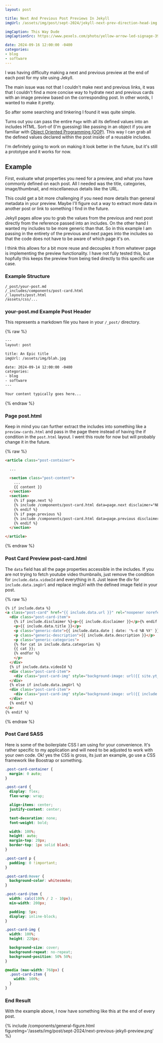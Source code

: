 ```yaml
---
layout: post

title: Next And Previous Post Previews In Jekyll
imgUrl: /assets/img/post/sept-2024/jekyll-next-prev-direction-head-img.jpg

imgCaption: This Way Dude
imgCaptionSrc: https://www.pexels.com/photo/yellow-arrow-led-signage-394377/

date: 2024-09-16 12:00:00 -0400
categories:
- blog
- software
---
```


I was having difficulty making a next and previous preview at the end of each post for my site using Jekyll.

The main issue was not that I couldn't make next and previous links, it was that I couldn't find a more concise way to hydrate next and previous cards with an image preview based on the corresponding post. In other words, I wanted to make it pretty.

So after some searching and tinkering I found it was quite simple.

Turns out you can pass the entire `Page` with all its defined values into an includes HTML. Sort-of (I'm guessing) like passing in an object if you are familiar with [Object Oriented Programming (OOP)](https://en.wikipedia.org/wiki/Object-oriented_programming). This way I can grab all the defined values declared within the post inside of a reusable includes.

I'm definitely going to work on making it look better in the future, but it's still a prototype and it works for now.

## Example

First, evaluate what properties you need for a preview, and what you have commonly defined on each post. All I needed was the title, categories, image/thumbnail, and miscellaneous details like the URL.

This could get a bit more challenging if you need more details than general metadata in your preview. Maybe I'll figure out a way to extract more data in another post or link to something I find in the future.

Jekyll pages allow you to grab the values from the previous and next post directly from the reference passed into an includes. On the other hand I wanted my includes to be more generic than that. So in this example I am passing in the entirety of the previous and next pages into the includes so that the code does not have to be aware of which page it's on.

I think this allows for a bit more reuse and decouples it from whatever page is implementing the preview functionality. I have not fully tested this, but hopfully this keeps the preview from being tied directly to this specific use case.

### Example Structure

```
/_post/your-post.md
/_includes/components/post-card.html
/_layouts/post.html
/assets/css/...
```

### your-post.md Example Post Header

This represents a markdown file you have in your `/_post/` directory.

{% raw %}
```html
---
layout: post

title: An Epic title
imgUrl: /assets/img/blah.jpg

date: 2024-09-14 12:00:00 -0400
categories:
- blog
- software
---

Your content typically goes here...

```
{% endraw %}

### Page post.html

Keep in mind you can further extract the includes into something like a `preview-cards.html` and pass in the page there instead of having the if condition in the `post.html` layout. I went this route for now but will probably change it in the future.

{% raw %}
```html
<article class="post-container">

  ...

  <section class="post-content">
    ...
    {{ content }}
  </section>
  <section>
    {% if page.next %}
    {% include /components/post-card.html data=page.next disclaimer="NEXT" %}
    {% endif %}
    {% if page.previous %}
    {% include /components/post-card.html data=page.previous disclaimer="PREVIOUS" %}
    {% endif %}
  </section>

</article>
```
{% endraw %}

### Post Card Preview post-card.html

The `data` field has all the page properties accessible in the includes. If you are not trying to fetch youtube video thumbnails, just remove the condition for `include.data.vidoeId` and everything in it. Just leave the div for `include.data.imgUrl` and replace imgUrl with the defined image field in your post.

{% raw %}
```html
{% if include.data %}
<a class="post-card" href="{{ include.data.url }}" rel="noopener noreferrer">
  <div class="post-card-item">
	{% if include.disclaimer %}<p>{{ include.disclaimer }}</p>{% endif %}
	<p>{{ include.data.title }}</p>
	<p class="generic-date">{{ include.data.date | date: '%-d %B %Y' }}</p>
	<p class="generic-description">{{ include.data.description }}</p>
	<p class="generic-categories">
	{% for cat in include.data.categories %}
  	{{ cat }};
	{% endfor %}
	</p>
  </div>
  {% if include.data.videoId %}
  <div class="post-card-item">
	<div class="post-card-img" style="background-image: url({{ site.yt_img_url_base }}{{ include.data.videoId }}/0.jpg)"></div>
  </div>
  {% else if include.data.imgUrl %}
  <div class="post-card-item">
	<div class="post-card-img" style="background-image: url({{ include.data.imgUrl }})"></div>
  </div>
  {% endif %}
</a>
{% endif %}
```
{% endraw %}

### Post Card SASS

Here is some of the boilerplate CSS I am using for your convenience. It's rather specific to my application and will need to be adjusted to work with your own code. Ok! yes the CSS is gross, its just an example, go use a CSS framework like Boostrap or something.

```css
.post-card-container {
  margin: 0 auto;
}

.post-card {
  display: flex;
  flex-wrap: wrap;

  align-items: center;
  justify-content: center;

  text-decoration: none;
  font-weight: bold;

  width: 100%;
  height: auto;
  margin-top: 20px;
  border-top: 1px solid black;
}

.post-card p {
  padding: 0 !important;
}

.post-card:hover {
  background-color: whitesmoke;
}

.post-card-item {
  width: calc(100% / 2 - 10px);
  min-width: 200px;

  padding: 5px;
  display: inline-block;
}

.post-card-img {
  width: 100%;
  height: 220px;

  background-size: cover;
  background-repeat: no-repeat;
  background-position: 50% 50%;
}

@media (max-width: 768px) {
  .post-card-item {
    width: 100%;
  }
}
```

### End Result

With the example above, I now have something like this at the end of every post.

{% include /components/general-figure.html figureImg='/assets/img/post/sept-2024/next-previous-jekyll-preview.png' %}
